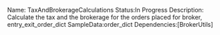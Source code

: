 Name: TaxAndBrokerageCalculations
Status:In Progress
Description: Calculate the tax and the brokerage for the orders placed for broker, entry_exit_order_dict
SampleData:order_dict
Dependencies:[BrokerUtils]
